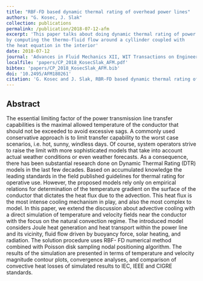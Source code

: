 ```yaml
---
title: "RBF-FD based dynamic thermal rating of overhead power lines"
authors: "G. Kosec, J. Slak"
collection: publications
permalink: /publication/2018-07-12-afm
excerpt: 'This paper talks about doing dynamic thermal rating of power lines
by computing the thermo-fluid flow around a cyllinder coupled with
the heat equation in the interior'
date: 2018-07-12
journal: 'Advances in Fluid Mechanics XII, WIT Transactions on Engineering Sciences vol. 120, Twelfth International Conference on Advances in Fluid Mechanics, AFM 18, July 10–12, 2018, Ljubljana, Slovenia'
localfile: 'papers/CP_2018_KosecSlak_AFM.pdf'
bibtex: 'papers/CP_2018_KosecSlak_AFM.bib'
doi: '10.2495/AFM180261'
citation: 'G. Kosec and J. Slak, RBR-FD based dynamic thermal rating of overhead power lines, in: Advances in fluid mechanics XII, Twelfth International Conference on Advances in Fluid Mechanics, AFM 18, July 10–12, 2018, Ljubljana, Slovenia (eds. S. Hernández, L. Škerget and J. Ravnik), WIT transactions on engineering sciences 120, Wessex institute, WIT press, 2018, pp. 255–262, doi:10.2495/afm180261.'
---
```


## Abstract

The essential limiting factor of the power transmission line transfer capabilities is the
maximal allowed temperature of the conductor that should not be exceeded to avoid
excessive sags. A commonly used conservative approach is to limit transfer capability to
the worst case scenarios, i.e. hot, sunny, windless days. Of course, system operators strive
to raise the limit with more sophisticated models that take into account actual weather
conditions or even weather forecasts. As a consequence, there has been substantial research
done on Dynamic Thermal Rating (DTR) models in the last few decades. Based on
accumulated knowledge the leading standards in the field published guidelines for thermal
rating for operative use. However, the proposed models rely only on empirical relations for
determination of the temperature gradient on the surface of the conductor that dictates the
heat flux due to the advection. This heat flux is the most intense cooling mechanism in
play, and also the most complex to model. In this paper, we extend the discussion about
advective cooling with a direct simulation of temperature and velocity fields near the
conductor with the focus on the natural convection regime. The introduced model considers
Joule heat generation and heat transport within the power line and its vicinity, fluid flow
driven by buoyancy force, solar heating, and radiation. The solution procedure uses RBF-
FD numerical method combined with Poisson disk sampling nodal positioning algorithm.
The results of the simulation are presented in terms of temperature and velocity magnitude
contour plots, convergence analyses, and comparison of convective heat losses of simulated
results to IEC, IEEE and CIGRE standards.
